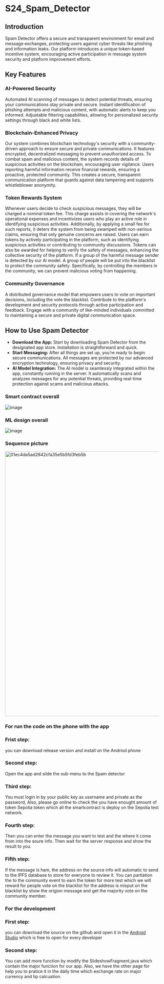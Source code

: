 # S24_Spam_Detector

## Introduction
Spam Detector offers a secure and transparent environment for email and message exchanges, protecting users against cyber threats like phishing and information leaks. Our platform introduces a unique token-based incentive system, encouraging active participation in message system security and platform improvement efforts.

## Key Features

### AI-Powered Security

Automated AI scanning of messages to detect potential threats, ensuring your communications stay private and secure. Instant identification of phishing attempts and malicious content, with automatic alerts to keep you informed. Adjustable filtering capabilities, allowing for personalized security settings through black and white lists.

### Blockchain-Enhanced Privacy

Our system combines blockchain technology's security with a community-driven approach to ensure secure and private communications. It features encrypted, decentralized messaging to prevent unauthorized access. To combat spam and malicious content, the system records details of suspicious activities on the blockchain, encouraging user vigilance. Users reporting harmful information receive financial rewards, ensuring a proactive, protected community. This creates a secure, transparent communication platform that guards against data tampering and supports whistleblower anonymity.

### Token Rewards System

Whenever users decide to check suspicious messages, they will be charged a nominal token fee. This charge assists in covering the network's operational expenses and incentivizes users who play an active role in identifying suspicious activities. Additionally, by applying a small fee for such reports, it deters the system from being swamped with non-serious claims, ensuring that only genuine concerns are raised.
Users can earn tokens by actively participating in the platform, such as identifying suspicious activities or contributing to community discussions. Tokens can also be awarded for helping to verify the safety of messages, enhancing the collective security of the platform. If a group of the harmful message sender is detected by our Al model. A group of people will be put into the blacklist to protect the community safety. Specifically, by controlling the members in the community, we can prevent malicious voting from happening. 

### Community Governance

A distributed governance model that empowers users to vote on important decisions, including the vote the blacklist. Contribute to the platform's development and security protocols through active participation and feedback. Engage with a community of like-minded individuals committed to maintaining a secure and private digital communication space.

## How to Use Spam Detector

- **Download the App:** Start by downloading Spam Detector from the designated app store. Installation is straightforward and quick.
- **Start Messaging:** After all things are set up, you’re ready to begin secure communications. All messages are protected by our advanced encryption technology, ensuring privacy and security.
- **AI Model Integration:** The AI model is seamlessly integrated within the app, constantly running in the server. It automatically scans and analyzes messages for any potential threats, providing real-time protection against scams and malicious attacks.

### Smart contract overall

![image](https://github.com/AI-and-Blockchain/S24_Spam_Detector/assets/94344406/ab32c1f6-d62f-4990-afcc-343a712c031b)



### ML design overall


![image](https://github.com/AI-and-Blockchain/S24_Spam_Detector/assets/83390795/77ae794c-8ff2-4bd3-af73-dc4075651d71)


### Sequence picture

<img width="865" alt="01ec4da5ad2842cfa35e5b5fd3feb5b" src="https://github.com/AI-and-Blockchain/S24_Spam_Detector/assets/83390795/fb741f22-55d1-45ee-b159-01cee526cab7">



### For run the code on the phone with the app 

### Frist step:
you can download release version and install on the Andriod phone 

### Second step:
Open the app and silde the sub-menu to the Spam detector 

### Third step:
You must login in by your public key as username and private as the password, Also, please go online to check the you have enought amount of token Sepolia token which all the smartcontract is deploy on the Sepolia test network.

### Fourth step:
Then you can enter the message you want to test and the where it come from into the soure info. Then wait for the server response and show the result to you. 

### Fifth step:
If the message is ham, the address on the source info will automatic to send to the IPFS database to store for everyone to review it. You can partiation the to the community event to earn the token for more test which we will reward for people vote on the blacklist for the 
address is misput on the blacklist by show the origion message and get the majority vote on the community member.

### For the development 

### First step:
you can download the source on the github and open it in the [Android Studio](https://developer.android.com/studio?gad_source=1&gclid=CjwKCAjw_e2wBhAEEiwAyFFFozjWkO8g6NDAZCbmfLS_GpQRUreLY4QgpQFb8iZSAcFR_T3gNNIQxhoCaAcQAvD_BwE&gclsrc=aw.ds) 
which is free to open for every developer

### Second step:
You can add more function by modify the SlideshowFragment.java which contain the major function for our app. Also, we have the other page for help you to pratice it in the daily time which exchange rate on major currency and tip calcuation.

